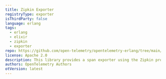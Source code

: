 ```yaml
---
title: Zipkin Exporter
registryType: exporter
isThirdParty: false
language: erlang
tags:
  - erlang
  - elixir
  - zipkin
  - exporter
repo: https://github.com/open-telemetry/opentelemetry-erlang/tree/main/apps/opentelemetry_zipkin
license: Apache 2.0
description: This library provides a span exporter using the Zipkin protocol.
authors: OpenTelemetry Authors
otVersion: latest
---
```

